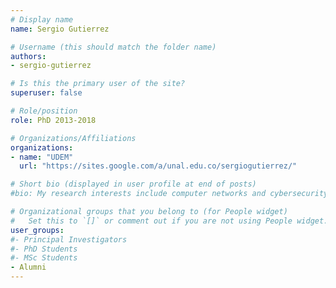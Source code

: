 ```yaml
---
# Display name
name: Sergio Gutierrez

# Username (this should match the folder name)
authors:
- sergio-gutierrez

# Is this the primary user of the site?
superuser: false

# Role/position
role: PhD 2013-2018

# Organizations/Affiliations
organizations:
- name: "UDEM"
  url: "https://sites.google.com/a/unal.edu.co/sergiogutierrez/"

# Short bio (displayed in user profile at end of posts)
#bio: My research interests include computer networks and cybersecurity.

# Organizational groups that you belong to (for People widget)
#   Set this to `[]` or comment out if you are not using People widget.
user_groups:
#- Principal Investigators
#- PhD Students
#- MSc Students
- Alumni
---
```

